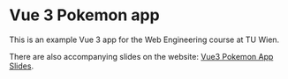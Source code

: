 # Vue 3 Pokemon app

This is an example Vue 3 app for the Web Engineering course at TU Wien. 

There are also accompanying slides on the website: [Vue3 Pokemon App Slides](https://vuejs.org/guide/scaling-up/tooling.html#ide-support).
